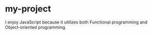 # my-project

I enjoy JavaScript because it utilizes both Functional programming and Object-oriented programming.